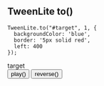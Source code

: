 ##  TweenLite to()

```
TweenLite.to("#target", 1, {
  backgroundColor: 'blue',
  border: '5px solid red',
  left: 400
});
```

<div class="demo">
    <div id="demo2-target" class="target">target</div>
</div>
<button class="btn" id="demo2-btn">play()</button>
<button class="btn" id="demo2-btn-r">reverse()</button>

